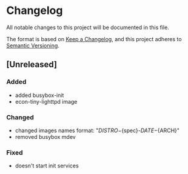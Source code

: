 # Changelog
All notable changes to this project will be documented in this file.

The format is based on [Keep a Changelog](https://keepachangelog.com/en/1.0.0/),
and this project adheres to [Semantic Versioning](https://semver.org/spec/v2.0.0.html).

## [Unreleased]

### Added

* added busybox-init
* econ-tiny-lighttpd image

### Changed

* changed images names format: "${DISTRO}-${spec}-${DATE}-${ARCH}"
* removed busybox mdev

### Fixed

* doesn't start init services

